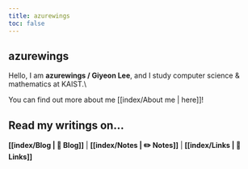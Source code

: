 ```yaml
---
title: azurewings
toc: false
---
```


## azurewings

Hello, I am **azurewings / Giyeon Lee**, and I study computer science & mathematics at KAIST.\


You can find out more about me [[index/About me | here]]!

## Read my writings on...

**[[index/Blog | 🌱 Blog]]** | **[[index/Notes | ✏️ Notes]]** | **[[index/Links | 🔗 Links]]**


<!-- <a href="https://github.com/azure-wings" target="_blank"><img src="https://img.shields.io/badge/Github-282828?style=for-the-badge&logo=GitHub&logoColor=white"/></a>
<a href="https://www.linkedin.com/in/leegiyeon" target="_blank"><img src="https://img.shields.io/badge/LinkedIn-0A66C2?style=for-the-badge&logo=LinkedIn&logoColor=white"/></a>
<a href="mailto:azurewings.seoul@gmail.com" target="_blank"><img src="https://img.shields.io/badge/Email-EA4335?style=for-the-badge&logo=Gmail&logoColor=white"/></a> -->